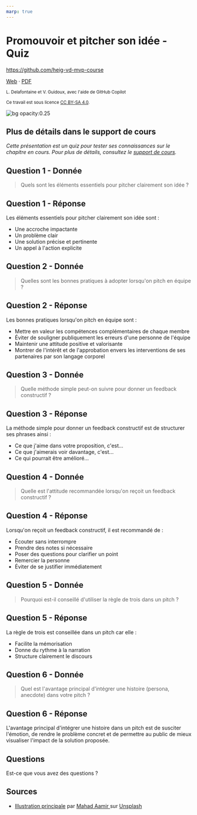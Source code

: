 ```yaml
---
marp: true
---
```


<!--
theme: gaia
size: 16:9
paginate: true
author: L. Delafontaine et V. Guidoux, avec l'aide de GitHub Copilot
title: HEIG-VD MVP Course - Promouvoir et pitcher son idée - Quiz
description: Quiz sur le chapitre Promouvoir et pitcher son idée pour le cours MVP à la HEIG-VD, Suisse
url: https://heig-vd-mvp-course.github.io/heig-vd-mvp-course/05-cours-promouvoir-et-pitcher-son-idee/03-quiz/index.html
header: "**Promouvoir et pitcher son idée - Quiz**"
footer: "**HEIG-VD** - MVP Course 2024-2025 - CC BY-SA 4.0"
style: |
    :root {
        --color-background: #fff;
        --color-foreground: #333;
        --color-highlight: #f96;
        --color-dimmed: #888;
        --color-headings: #7d8ca3;
    }
    blockquote {
        font-style: italic;
    }
    table {
        width: 100%;
    }
    h1, h2, h3, h4, h5, h6 {
        color: var(--color-headings);
    }
    h2, h3, h4, h5, h6 {
        font-size: 1.5rem;
    }
    h1 a:link, h2 a:link, h3 a:link, h4 a:link, h5 a:link, h6 a:link {
        text-decoration: none;
    }
    section:not(.lead) > p, blockquote {
        text-align: justify;
    }
    section:has(h1) {
        padding: 50px;
    }
    section:has(h1) > header {
        display: none;
    }
    section > header {
        font-size: 50%;
    }
    .two-columns {
        display: grid;
        grid-template-columns: 1fr 1fr;
        gap: 1rem;
    }
headingDivider: 6
-->

# Promouvoir et pitcher son idée - Quiz

<!--
_class: lead
_paginate: false
-->

<https://github.com/heig-vd-mvp-course>

[Web][web] · [PDF][pdf]

<small>L. Delafontaine et V. Guidoux, avec l'aide de GitHub Copilot</small>

<small>Ce travail est sous licence [CC BY-SA 4.0][license].</small>

![bg opacity:0.25][illustration-principale]

## Plus de détails dans le support de cours

<!-- _class: lead -->

_Cette présentation est un quiz pour tester ses connaissances sur le chapitre en
cours. Pour plus de détails, consultez le [support de cours][course-material]._

## Question 1 - Donnée

> Quels sont les éléments essentiels pour pitcher clairement son idée ?

## Question 1 - Réponse

Les éléments essentiels pour pitcher clairement son idée sont :

- Une accroche impactante
- Un problème clair
- Une solution précise et pertinente
- Un appel à l'action explicite

## Question 2 - Donnée

> Quelles sont les bonnes pratiques à adopter lorsqu'on pitch en équipe ?

## Question 2 - Réponse

Les bonnes pratiques lorsqu'on pitch en équipe sont :

- Mettre en valeur les compétences complémentaires de chaque membre
- Éviter de souligner publiquement les erreurs d'une personne de l'équipe
- Maintenir une attitude positive et valorisante
- Montrer de l'intérêt et de l'approbation envers les interventions de ses
  partenaires par son langage corporel

## Question 3 - Donnée

> Quelle méthode simple peut-on suivre pour donner un feedback constructif ?

## Question 3 - Réponse

La méthode simple pour donner un feedback constructif est de structurer ses
phrases ainsi :

- Ce que j'aime dans votre proposition, c'est...
- Ce que j'aimerais voir davantage, c'est...
- Ce qui pourrait être amélioré...

## Question 4 - Donnée

> Quelle est l'attitude recommandée lorsqu'on reçoit un feedback constructif ?

## Question 4 - Réponse

Lorsqu'on reçoit un feedback constructif, il est recommandé de :

- Écouter sans interrompre
- Prendre des notes si nécessaire
- Poser des questions pour clarifier un point
- Remercier la personne
- Éviter de se justifier immédiatement

## Question 5 - Donnée

> Pourquoi est-il conseillé d'utiliser la règle de trois dans un pitch ?

## Question 5 - Réponse

La règle de trois est conseillée dans un pitch car elle :

- Facilite la mémorisation
- Donne du rythme à la narration
- Structure clairement le discours

## Question 6 - Donnée

> Quel est l'avantage principal d'intégrer une histoire (persona, anecdote) dans
> votre pitch ?

## Question 6 - Réponse

L'avantage principal d'intégrer une histoire dans un pitch est de susciter
l'émotion, de rendre le problème concret et de permettre au public de mieux
visualiser l'impact de la solution proposée.

## Questions

<!-- _class: lead -->

Est-ce que vous avez des questions ?

## Sources

- [Illustration principale][illustration-principale] par
  [Mahad Aamir ](https://unsplash.com/@mahadaamir) sur
  [Unsplash](https://unsplash.com/photos/interior-of-building-Y-GnrESsjr0)

<!-- URLs -->

[web]:
	https://heig-vd-mvp-course.github.io/heig-vd-mvp-course/05-cours-promouvoir-et-pitcher-son-idee/01-presentation/
[pdf]:
	https://heig-vd-mvp-course.github.io/heig-vd-mvp-course/05-cours-promouvoir-et-pitcher-son-idee/01-presentation/05-cours-promouvoir-et-pitcher-son-idee-presentation.pdf
[course-material]:
	https://github.com/heig-vd-mvp-course/heig-vd-mvp-course/blob/main/05-cours-promouvoir-et-pitcher-son-idee/02-support-de-cours/README.md
[license]:
	https://github.com/heig-vd-mvp-course/heig-vd-mvp-course/blob/main/LICENSE.md

<!-- Illustrations -->

[illustration-principale]:
	https://images.unsplash.com/photo-1566096650255-98ba2641071e?fit=crop&h=720

